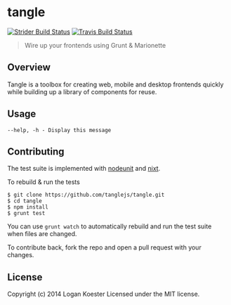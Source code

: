 # tangle 

[![Strider Build Status](https://ci.ldk.io/tanglejs/tangle/badge)](https://ci.ldk.io/tanglejs/tangle/)
[![Travis Build Status](https://secure.travis-ci.org/tanglejs/tangle.png?branch=master)](http://travis-ci.org/tanglejs/tangle)

> Wire up your frontends using Grunt & Marionette

## Overview

Tangle is a toolbox for creating web, mobile and desktop frontends quickly while
building up a library of components for reuse.


## Usage

    --help, -h - Display this message


## Contributing

The test suite is implemented with
[nodeunit](https://github.com/caolan/nodeunit) and
[nixt](https://github.com/vesln/nixt).

To rebuild & run the tests

    $ git clone https://github.com/tanglejs/tangle.git
    $ cd tangle
    $ npm install
    $ grunt test

You can use `grunt watch` to automatically rebuild and run the test suite when
files are changed.

To contribute back, fork the repo and open a pull request with your changes.


## License

Copyright (c) 2014 Logan Koester
Licensed under the MIT license.


